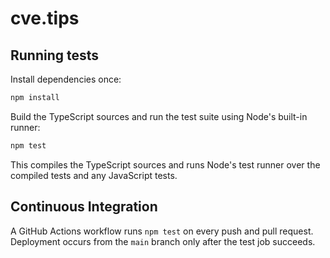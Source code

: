 # cve.tips

## Running tests

Install dependencies once:

```bash
npm install
```

Build the TypeScript sources and run the test suite using Node's built-in runner:

```bash
npm test
```

This compiles the TypeScript sources and runs Node's test runner over
the compiled tests and any JavaScript tests.

## Continuous Integration

A GitHub Actions workflow runs `npm test` on every push and pull request.
Deployment occurs from the `main` branch only after the test job succeeds.
